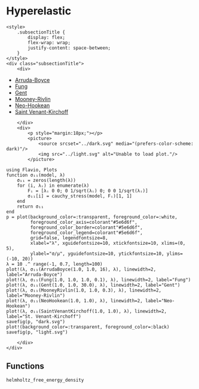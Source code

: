 # Hyperelastic

```@raw html
<style>
    .subsectionTitle {
        display: flex;
        flex-wrap: wrap;
        justify-content: space-between;
    }
</style>
<div class="subsectionTitle">
    <div>
```

* [Arruda-Boyce](hyperelastic/arruda_boyce.md)
* [Fung](hyperelastic/fung.md)
* [Gent](hyperelastic/gent.md)
* [Mooney-Rivlin](hyperelastic/mooney_rivlin.md)
* [Neo-Hookean](hyperelastic/neo_hookean.md)
* [Saint Venant-Kirchoff](hyperelastic/saint_venant_kirchoff.md)

```@raw html
    </div>
    <div>
        <p style="margin:18px;"></p>
        <picture>
            <source srcset="../dark.svg" media="(prefers-color-scheme: dark)"/>
            <img src="../light.svg" alt="Unable to load plot."/>
        </picture>
```

```@setup
using Flavio, Plots
function σ₁₁(model, λ)
    σ₁₁ = zeros(length(λ))
    for (i, λᵢ) in enumerate(λ)
        Fᵢ = [λᵢ 0 0; 0 1/sqrt(λᵢ) 0; 0 0 1/sqrt(λᵢ)]
        σ₁₁[i] = cauchy_stress(model, Fᵢ)[1, 1]
    end
    return σ₁₁
end
p = plot(background_color=:transparent, foreground_color=:white,
         foreground_color_axis=colorant"#5e6d6f",
         foreground_color_border=colorant"#5e6d6f",
         foreground_color_legend=colorant"#5e6d6f",
         grid=false, legendfontsize=8,
         xlabel="λ", xguidefontsize=10, xtickfontsize=10, xlims=(0, 5),
         ylabel="σ/μ", yguidefontsize=10, ytickfontsize=10, ylims=(-10, 20))
λ = 10 .^ range(-1, 0.7, length=100)
plot!(λ, σ₁₁(ArrudaBoyce(1.0, 1.0, 16), λ), linewidth=2, label="Arruda-Boyce")
plot!(λ, σ₁₁(Fung(1.0, 1.0, 1.0, 0.1), λ), linewidth=2, label="Fung")
plot!(λ, σ₁₁(Gent(1.0, 1.0, 30.0), λ), linewidth=2, label="Gent")
plot!(λ, σ₁₁(MooneyRivlin(1.0, 1.0, 0.3), λ), linewidth=2, label="Mooney-Rivlin")
plot!(λ, σ₁₁(NeoHookean(1.0, 1.0), λ), linewidth=2, label="Neo-Hookean")
plot!(λ, σ₁₁(SaintVenantKirchoff(1.0, 1.0), λ), linewidth=2, label="St. Venant-Kirchoff")
savefig(p, "dark.svg")
plot!(background_color=:transparent, foreground_color=:black)
savefig(p, "light.svg")
```

```@raw html
    </div>
</div>
```

## Functions

```@docs
helmholtz_free_energy_density
```
